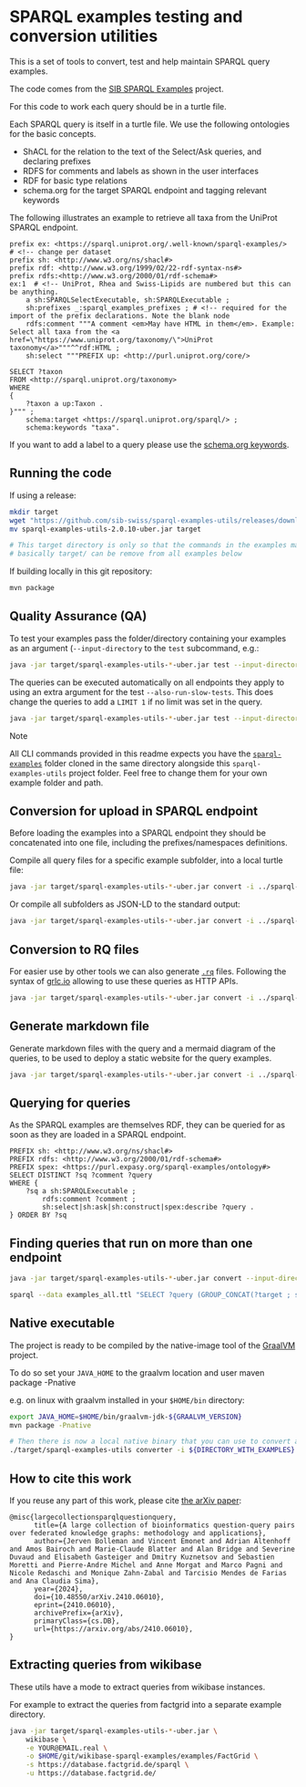 # SPARQL examples testing and conversion utilities

This is a set of tools to convert, test and help maintain SPARQL query examples.


The code comes from the [SIB SPARQL Examples](https://github.com/sib-swiss/sparql-examples/) project.

For this code to work each query should be in a turtle file.

Each SPARQL query is itself in a turtle file. We use the following ontologies for the basic concepts.

* ShACL for the relation to the text of the Select/Ask queries, and declaring prefixes
* RDFS for comments and labels as shown in the user interfaces
* RDF for basic type relations
* schema.org for the target SPARQL endpoint and tagging relevant keywords

The following illustrates an example to retrieve all taxa from the UniProt SPARQL endpoint.

```sparql
prefix ex: <https://sparql.uniprot.org/.well-known/sparql-examples/>  # <!-- change per dataset
prefix sh: <http://www.w3.org/ns/shacl#>
prefix rdf: <http://www.w3.org/1999/02/22-rdf-syntax-ns#>
prefix rdfs:<http://www.w3.org/2000/01/rdf-schema#>
ex:1  # <!-- UniProt, Rhea and Swiss-Lipids are numbered but this can be anything.
    a sh:SPARQLSelectExecutable, sh:SPARQLExecutable ;
    sh:prefixes _:sparql_examples_prefixes ; # <!-- required for the import of the prefix declarations. Note the blank node
    rdfs:comment """A comment <em>May have HTML in them</em>. Example: Select all taxa from the <a href=\"https://www.uniprot.org/taxonomy/\">UniProt taxonomy</a>"""^^rdf:HTML ;
    sh:select """PREFIX up: <http://purl.uniprot.org/core/>

SELECT ?taxon
FROM <http://sparql.uniprot.org/taxonomy>
WHERE
{
    ?taxon a up:Taxon .
}""" ;
    schema:target <https://sparql.uniprot.org/sparql/> ;
    schema:keywords "taxa".
```

If you want to add a label to a query please use the [schema.org keywords](https://schema.org/keywords).

## Running the code

If using a release:

```bash
mkdir target
wget "https://github.com/sib-swiss/sparql-examples-utils/releases/download/v2.0.10/sparql-examples-utils-2.0.10-uber.jar"
mv sparql-examples-utils-2.0.10-uber.jar target

# This target directory is only so that the commands in the examples match as if the code was build locally.
# basically target/ can be remove from all examples below
```

If building locally in this git repository:

```bash
mvn package
```


## Quality Assurance (QA)

To test your examples pass the folder/directory containing your examples as an argument (`--input-directory` to the `test` subcommand, e.g.:

```bash
java -jar target/sparql-examples-utils-*-uber.jar test --input-directory=../sparql-examples/examples
```

The queries can be executed automatically on all endpoints they apply to using an extra argument for the test `--also-run-slow-tests`. This does change the queries to add a `LIMIT 1` if no limit was set in the query.

```bash
java -jar target/sparql-examples-utils-*-uber.jar test --input-directory=../sparql-examples/examples -p MetaNetX --also-run-slow-tests
```

> [!NOTE]
>
> All CLI commands provided in this readme expects you have the [`sparql-examples`](https://github.com/sib-swiss/sparql-examples) folder cloned in the same directory alongside this `sparql-examples-utils` project folder. Feel free to change them for your own example folder and path.

## Conversion for upload in SPARQL endpoint

Before loading the examples into a SPARQL endpoint they should be concatenated into one file, including the prefixes/namespaces definitions.

Compile all query files for a specific example subfolder, into a local turtle file:

```bash
java -jar target/sparql-examples-utils-*-uber.jar convert -i ../sparql-examples/examples -p Bgee -f ttl > examples_Bgee.ttl
```

Or compile all subfolders as JSON-LD to the standard output:

```bash
java -jar target/sparql-examples-utils-*-uber.jar convert -i ../sparql-examples/examples -p all -f jsonld
```

## Conversion to RQ files

For easier use by other tools we can also generate [`.rq`](https://www.w3.org/TR/2013/REC-sparql11-query-20130321/#mediaType) files. Following the syntax of [grlc.io](https://grlc.io/) allowing to use these queries as HTTP APIs.
```bash
java -jar target/sparql-examples-utils-*-uber.jar convert -i ../sparql-examples/examples -p all -r
```

## Generate markdown file

Generate markdown files with the query and a mermaid diagram of the queries, to be used to deploy a static website for the query examples.

```bash
java -jar target/sparql-examples-utils-*-uber.jar convert -i ../sparql-examples/examples -m
```

## Querying for queries

As the SPARQL examples are themselves RDF, they can be queried for as soon as they are loaded in a SPARQL endpoint.
```sparql
PREFIX sh: <http://www.w3.org/ns/shacl#>
PREFIX rdfs: <http://www.w3.org/2000/01/rdf-schema#>
PREFIX spex: <https://purl.expasy.org/sparql-examples/ontology#>
SELECT DISTINCT ?sq ?comment ?query
WHERE {
    ?sq a sh:SPARQLExecutable ;
        rdfs:comment ?comment ;
        sh:select|sh:ask|sh:construct|spex:describe ?query .
} ORDER BY ?sq
```

## Finding queries that run on more than one endpoint

```bash
java -jar target/sparql-examples-utils-*-uber.jar convert --input-directory ../sparql-examples/examples > examples_all.ttl

sparql --data examples_all.ttl "SELECT ?query (GROUP_CONCAT(?target ; separator=', ') AS ?targets) WHERE { ?query <https://schema.org/target> ?target } GROUP BY ?query HAVING (COUNT(DISTINCT ?target) > 1) "
```

## Native executable

The project is ready to be compiled by the native-image tool of the [GraalVM](https://www.graalvm.org/) project.

To do so set your `JAVA_HOME` to the graalvm location and user maven package -Pnative

e.g. on linux with graalvm installed in your `$HOME/bin` directory:
```bash
export JAVA_HOME=$HOME/bin/graalvm-jdk-${GRAALVM_VERSION}
mvn package -Pnative

# Then there is now a local native binary that you can use to convert all entries
./target/sparql-examples-utils converter -i ${DIRECTORY_WITH_EXAMPLES}
```

## How to cite this work

If you reuse any part of this work, please cite [the arXiv paper](http://arxiv.org/abs/2410.06010):

```
@misc{largecollectionsparqlquestionquery,
      title={A large collection of bioinformatics question-query pairs over federated knowledge graphs: methodology and applications},
      author={Jerven Bolleman and Vincent Emonet and Adrian Altenhoff and Amos Bairoch and Marie-Claude Blatter and Alan Bridge and Severine Duvaud and Elisabeth Gasteiger and Dmitry Kuznetsov and Sebastien Moretti and Pierre-Andre Michel and Anne Morgat and Marco Pagni and Nicole Redaschi and Monique Zahn-Zabal and Tarcisio Mendes de Farias and Ana Claudia Sima},
      year={2024},
      doi={10.48550/arXiv.2410.06010},
      eprint={2410.06010},
      archivePrefix={arXiv},
      primaryClass={cs.DB},
      url={https://arxiv.org/abs/2410.06010},
}
```


## Extracting queries from wikibase

These utils have a mode to extract queries from wikibase instances.

For example to extract the queries from factgrid into a separate example 
directory.

```sh
java -jar target/sparql-examples-utils-*-uber.jar \
    wikibase \
    -e YOUR@EMAIL.real \
    -o $HOME/git/wikibase-sparql-examples/examples/FactGrid \
    -s https://database.factgrid.de/sparql \
    -u https://database.factgrid.de/
```
